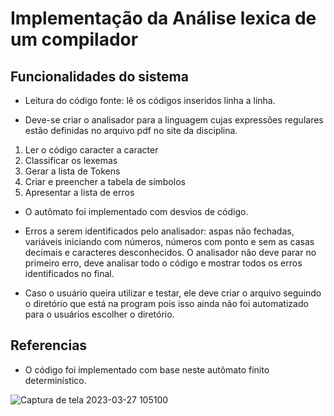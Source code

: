 # Implementação da Análise lexica de um compilador

## Funcionalidades do sistema

- Leitura do código fonte:  lê os códigos inseridos linha a linha.

- Deve-se criar o analisador para a linguagem cujas expressões regulares estão definidas no arquivo pdf no site da disciplina.
1. Ler o código caracter a caracter
2. Classificar os lexemas
3. Gerar a lista de Tokens
4. Criar e preencher a tabela de símbolos
5. Apresentar a lista de erros

- O autômato foi implementado com desvios de código.

- Erros a serem identificados pelo analisador: aspas não fechadas, variáveis iniciando com números, números com ponto e sem as casas decimais e caracteres desconhecidos. O analisador não deve parar no primeiro erro, deve analisar todo o código e mostrar todos os erros identificados no final.

- Caso o usuário queira utilizar e testar, ele deve criar o arquivo seguindo o diretório que está na program pois isso ainda não foi automatizado para o usuários escolher o diretório.

## Referencias

- O código foi implementado com base neste autômato finito determinístico.

![Captura de tela 2023-03-27 105100](https://user-images.githubusercontent.com/90864593/227964243-7e76071f-2849-410d-a799-c46f51e131ef.png)
